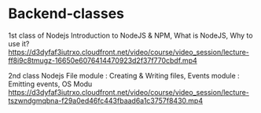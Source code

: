 # Backend-classes

1st class of Nodejs
Introduction to NodeJS & NPM, What is NodeJS, Why to use it?
https://d3dyfaf3iutrxo.cloudfront.net/video/course/video_session/lecture-ff8i9c8tmugz-16650e6076414470923d2f37f770cbdf.mp4

2nd class Nodejs
File module : Creating & Writing files, Events module : Emitting events, OS Modu
https://d3dyfaf3iutrxo.cloudfront.net/video/course/video_session/lecture-tszwndgmqbna-f29a0ed46fc443fbaad6a1c3757f8430.mp4
